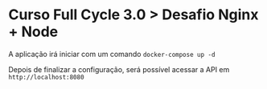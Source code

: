 # Curso Full Cycle 3.0 > Desafio Nginx + Node

A aplicação irá iniciar com um comando `docker-compose up -d`

Depois de finalizar a configuração, será possível acessar a API em `http://localhost:8080`